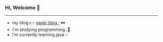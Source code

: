 ### Hi, Welcome  🤍 

---


- my blog 👉 [naver blog :](https://blog.naver.com/jkvswy57) 🕶️
- I'm studying programming..💪
- I’m currently learning java 💡


